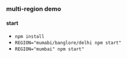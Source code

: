 ### multi-region demo
#### start

- `npm install`
- `REGION="mumabi/banglore/delhi npm start"`
- `REGION="mumbai" npm start"`
